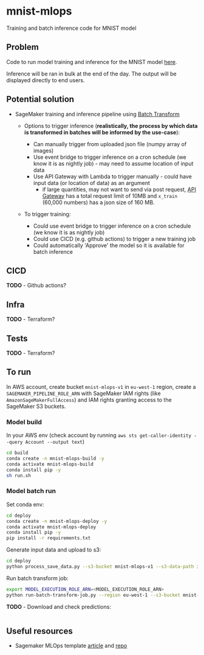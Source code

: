 # mnist-mlops
Training and batch inference code for MNIST model

## Problem

Code to run model training and inference for the MNIST model [here](https://keras.io/examples/vision/mnist_convnet/).

Inference will be ran in bulk at the end of the day. The output will be displayed directly to end users.

## Potential solution

- SageMaker training and inference pipeline using [Batch Transform](https://docs.aws.amazon.com/sagemaker/latest/dg/batch-transform.html)
    - Options to trigger inference (**realistically, the process by which data is transformed in batches will be informed by the use-case**):
        - Can manually trigger from uploaded json file (numpy array of images)
        - Use event bridge to trigger inference on a cron schedule (we know it is as nightly job) - may need to assume location of input data
        - Use API Gateway with Lambda to trigger manually - could have input data (or location of data) as an argument
            - if large quantities, may not want to send via post request, [API Gateway](https://docs.aws.amazon.com/apigateway/latest/developerguide/limits.html) has a total request limit of 10MB and `x_train` (60,000 numbers) has a json size of 160 MB.


    - To trigger training:
        - Could use event bridge to trigger inference on a cron schedule (we know it is as nightly job)
        - Could use CICD (e.g. github actions) to trigger a new training job
        - Could automatically 'Approve' the model so it is available for batch inference

## CICD
**TODO** - Github actions?

## Infra
**TODO** - Terraform?

## Tests
**TODO** - Terraform?

## To run

In AWS account, create bucket `mnist-mlops-v1` in `eu-west-1` region, create a `SAGEMAKER_PIPELINE_ROLE_ARN` with SageMaker IAM rights (like `AmazonSageMakerFullAccess`) and IAM rights granting access to the SageMaker S3 buckets.

### Model build

In your AWS env (check account by running `aws sts get-caller-identity --query Account --output text`)

```bash
cd build
conda create -n mnist-mlops-build -y
conda activate mnist-mlops-build
conda install pip -y
sh run.sh
```

### Model batch run

Set conda env:
```bash
cd deploy
conda create -n mnist-mlops-deploy -y
conda activate mnist-mlops-deploy
conda install pip -y
pip install -r requirements.txt
```

Generate input data and upload to s3:
```bash
cd deploy
python process_save_data.py --s3-bucket mnist-mlops-v1 --s3-data-path input-data
```

Run batch transform job:
```bash
export MODEL_EXECUTION_ROLE_ARN=<MODEL_EXECUTION_ROLE_ARN>
python run-batch-transform-job.py --region eu-west-1 --s3-bucket mnist-mlops-v1 --s3-data-path input-data --model-package-name mnist-mlops-v1 --model-execution-role-arn "${MODEL_EXECUTION_ROLE_ARN}"
```

**TODO** - Download and check predictions:
```
```

## Useful resources
- Sagemaker MLOps template [article](https://aws.amazon.com/blogs/machine-learning/build-mlops-workflows-with-amazon-sagemaker-projects-gitlab-and-gitlab-pipelines/) and [repo](https://github.com/aws-samples/sagemaker-custom-project-templates/tree/main/mlops-template-gitlab)

